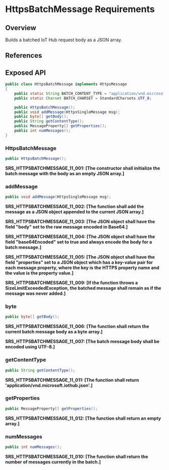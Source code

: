 # HttpsBatchMessage Requirements

## Overview

Builds a batched IoT Hub request body as a JSON array.

## References

## Exposed API

```java
public class HttpsBatchMessage implements HttpsMessage
{
    public static String BATCH_CONTENT_TYPE = "application/vnd.microsoft.iothub.json";
    public static Charset BATCH_CHARSET = StandardCharsets.UTF_8;

    public HttpsBatchMessage();
    public void addMessage(HttpsSingleMessage msg);
    public byte[] getBody();
    public String getContentType();
    public MessageProperty[] getProperties();
    public int numMessages();
}
```


### HttpsBatchMessage

```java
public HttpsBatchMessage();
```

**SRS_HTTPSBATCHMESSAGE_11_001: [**The constructor shall initialize the batch message with the body as an empty JSON array.**]**


### addMessage

```java
public void addMessage(HttpsSingleMessage msg);
```

**SRS_HTTPSBATCHMESSAGE_11_002: [**The function shall add the message as a JSON object appended to the current JSON array.**]**

**SRS_HTTPSBATCHMESSAGE_11_003: [**The JSON object shall have the field "body" set to the raw message encoded in Base64.**]**

**SRS_HTTPSBATCHMESSAGE_11_004: [**The JSON object shall have the field "base64Encoded" set to true and always encode the body for a batch message.**]**

**SRS_HTTPSBATCHMESSAGE_11_005: [**The JSON object shall have the field "properties" set to a JSON object which has a key-value pair for each message property, where the key is the HTTPS property name and the value is the property value.**]**

**SRS_HTTPSBATCHMESSAGE_11_009: [**If the function throws a SizeLimitExceededException, the batched message shall remain as if the message was never added.**]**


### byte

```java
public byte[] getBody();
```

**SRS_HTTPSBATCHMESSAGE_11_006: [**The function shall return the current batch message body as a byte array.**]**

**SRS_HTTPSBATCHMESSAGE_11_007: [**The batch message body shall be encoded using UTF-8.**]**


### getContentType

```java
public String getContentType();
```

**SRS_HTTPSBATCHMESSAGE_11_011: [**The function shall return 'application/vnd.microsoft.iothub.json'.**]**


### getProperties

```java
public MessageProperty[] getProperties();
```

**SRS_HTTPSBATCHMESSAGE_11_012: [**The function shall return an empty array.**]**


### numMessages

```java
public int numMessages();
```

**SRS_HTTPSBATCHMESSAGE_11_010: [**The function shall return the number of messages currently in the batch.**]**